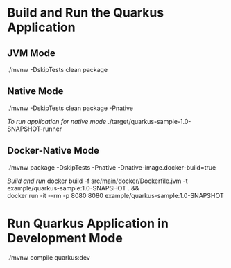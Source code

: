 # Build and Run the Quarkus Application

## JVM Mode 
./mvnw -DskipTests clean package

## Native Mode
./mvnw -DskipTests clean package -Pnative

_To run application for native mode_
./target/quarkus-sample-1.0-SNAPSHOT-runner

## Docker-Native Mode
./mvnw package -DskipTests -Pnative -Dnative-image.docker-build=true

_Build and run_
docker build -f src/main/docker/Dockerfile.jvm -t example/quarkus-sample:1.0-SNAPSHOT . && \
docker run -it --rm -p 8080:8080 example/quarkus-sample:1.0-SNAPSHOT

# Run Quarkus Application in Development Mode
./mvnw compile quarkus:dev
